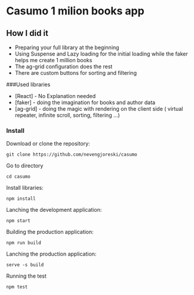 # Casumo 1 milion books app

## How I did it

* Preparing your full library at the beginning
* Using Suspense and Lazy loading for the initial loading while the faker helps me create 1 million books
* The ag-grid configuration does the rest
* There are custom buttons for sorting and filtering

###Used libraries

* [React] - No Explanation needed
* [faker] - doing the imagination for books and author data
* [ag-grid] - doing the magic with rendering on the client side ( virtual repeater, infinite scroll, sorting, filtering ...)

### Install
Download or clone the repository:

    git clone https://github.com/nevengjoreski/casumo

Go to directory

    cd casumo
    
Install libraries:

    npm install
    
Lanching the development application:

    npm start 
    
Building the production application:

    npm run build
    
Lanching the production application:

    serve -s build
    
Running the test

    npm test